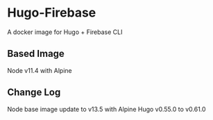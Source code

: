 # Hugo-Firebase

A docker image for Hugo + Firebase CLI

## Based Image
Node v11.4 with Alpine

## Change Log
Node base image update to v13.5 with Alpine
Hugo v0.55.0 to v0.61.0